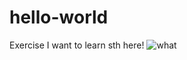 # hello-world
Exercise
I want to learn sth here!
![what](http://www.enbulake.com/themes/img/about_embraco_01.jpg)
